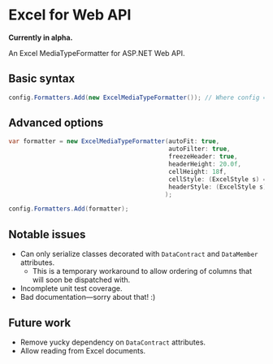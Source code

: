 Excel for Web API
=================

**Currently in alpha.**

An Excel MediaTypeFormatter for ASP.NET Web API.


Basic syntax
------------

```C#
config.Formatters.Add(new ExcelMediaTypeFormatter()); // Where config = System.Web.Http.HttpConfiguration.
```

Advanced options
----------------

```C#
var formatter = new ExcelMediaTypeFormatter(autoFit: true,
                                            autoFilter: true,
                                            freezeHeader: true,
                                            headerHeight: 20.0f,
                                            cellHeight: 18f,
                                            cellStyle: (ExcelStyle s) => s.WrapText = true,
                                            headerStyle: (ExcelStyle s) => s.Border.Bottom.Style = ExcelBorderStyle.Double
                                           );

config.Formatters.Add(formatter);
```


Notable issues
--------------

- Can only serialize classes decorated with `DataContract` and `DataMember` attributes.
  - This is a temporary workaround to allow ordering of columns that will soon be dispatched with.
- Incomplete unit test coverage.
- Bad documentation—sorry about that! :)

Future work
-----------

- Remove yucky dependency on `DataContract` attributes.
- Allow reading from Excel documents.
